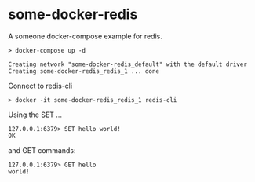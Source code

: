 # some-docker-redis
A someone docker-compose example for redis.

```
> docker-compose up -d

Creating network "some-docker-redis_default" with the default driver
Creating some-docker-redis_redis_1 ... done
```
Connect to redis-cli 
```
> docker -it some-docker-redis_redis_1 redis-cli
```

Using the SET ...
```
127.0.0.1:6379> SET hello world!
OK
```
and GET commands:
```
127.0.0.1:6379> GET hello
world!
```
